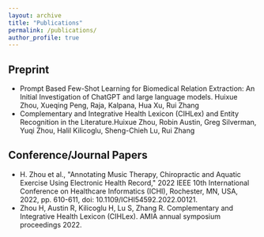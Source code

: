 ```yaml
---
layout: archive
title: "Publications"
permalink: /publications/
author_profile: true
---
```


Preprint
--------
* Prompt Based Few-Shot Learning for Biomedical Relation Extraction: An Initial Investigation of ChatGPT and large language models. Huixue Zhou, Xueqing Peng, Raja, Kalpana, Hua Xu, Rui Zhang
* Complementary and Integrative Health Lexicon (CIHLex) and Entity Recognition in the Literature.Huixue Zhou, Robin Austin, Greg Silverman, Yuqi Zhou, Halil Kilicoglu, Sheng-Chieh Lu, Rui Zhang

Conference/Journal Papers
--------
* H. Zhou et al., "Annotating Music Therapy, Chiropractic and Aquatic Exercise Using Electronic Health Record," 2022 IEEE 10th International Conference on Healthcare Informatics (ICHI), Rochester, MN, USA, 2022, pp. 610-611, doi: 10.1109/ICHI54592.2022.00121.
* Zhou H, Austin R, Kilicoglu H, Lu S, Zhang R. Complementary and Integrative Health Lexicon (CIHLex). AMIA annual symposium proceedings 2022. 



